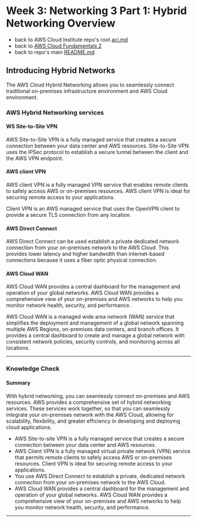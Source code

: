 # Week 3: Networking 3 Part 1: Hybrid Networking Overview

* back to AWS Cloud Institute repo's root [aci.md](../aci.md)
* back to [AWS Cloud Fundamentals 2](./aws-cloud-fundamentals-2.md)
* back to repo's main [README.md](../../../README.md)

## Introducing Hybrid Networks

The AWS Cloud Hybrid Networking allows you to seamlessly connect traditional on-premises infrastructure environment and AWS Cloud environment.

### AWS Hybrid Networking services

#### WS Site-to-Site VPN

AWS Site-to-Site VPN is a fully managed service that creates a secure connection between your data center and AWS resources. Site-to-Site VPN uses the IPSec protocol to establish a secure tunnel between the client and the AWS VPN endpoint.

#### AWS client VPN

AWS client VPN is a fully managed VPN service that enables remote clients to safely access AWS or on-premises resources. AWS client VPN is ideal for securing remote access to your applications.

Client VPN is an AWS managed service that uses the OpenVPN client to provide a secure TLS connection from any location.

#### AWS Direct Connect

AWS Direct Connect can be used establish a private dedicated network connection from your on-premises network to the AWS Cloud. This provides lower latency and higher bandwidth than internet-based connections because it uses a fiber optic physical connection.

#### AWS Cloud WAN

AWS Cloud WAN provides a central dashboard for the management and operation of your global networks. AWS Cloud WAN provides a comprehensive view of your on-premises and AWS networks to help you monitor network health, security, and performance.

AWS Cloud WAN is a managed wide area network (WAN) service that simplifies the deployment and management of a global network spanning multiple AWS Regions, on-premises data centers, and branch offices. It provides a central dashboard to create and manage a global network with consistent network policies, security controls, and monitoring across all locations.

---

### Knowledge Check

#### Summary

With hybrid networking, you can seamlessly connect on-premises and AWS resources. AWS provides a comprehensive set of hybrid networking services. These services work together, so that you can seamlessly integrate your on-premises network with the AWS Cloud, allowing for scalability, flexibility, and greater efficiency in developing and deploying cloud applications.

* AWS Site-to-site VPN is a fully managed service that creates a secure connection between your data center and AWS resources.
* AWS Client VPN is a fully managed virtual private network (VPN) service that permits remote clients to safely access AWS or on-premises resources. Client VPN is ideal for securing remote access to your applications.
* You use AWS Direct Connect to establish a private, dedicated network connection from your on-premises network to the AWS Cloud.
* AWS Cloud WAN provides a central dashboard for the management and operation of your global networks. AWS Cloud WAN provides a comprehensive view of your on-premises and AWS networks to help you monitor network health, security, and performance.

---
